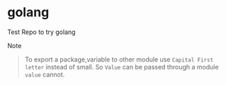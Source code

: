 # golang
Test Repo to try golang


Note
> To export a package,variable to other module use `Capital First letter` instead of small. So `Value` can be passed through a module `value` cannot. 
